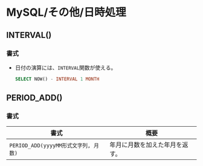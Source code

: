 # MySQL/その他/日時処理

## INTERVAL()

### 書式

- 日付の演算には、`INTERVAL`関数が使える。

  ```sql
  SELECT NOW() - INTERVAL 1 MONTH
  ```

## PERIOD_ADD()

### 書式

| 書式                                 | 概要                           |
| ------------------------------------ | ------------------------------ |
| `PERIOD_ADD(yyyyMM形式文字列, 月数)` | 年月に月数を加えた年月を返す。 |
